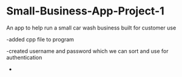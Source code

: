 # Small-Business-App-Project-1
An app to help run a small car wash business built for customer use

-added cpp file to program


-created username and password which we can sort and use for authentication


-
